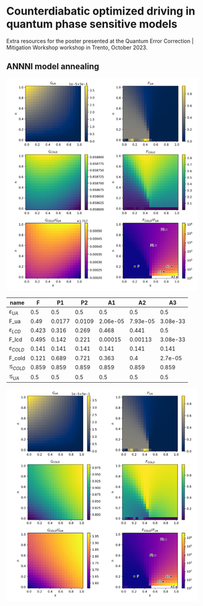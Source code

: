 # Counterdiabatic optimized driving in quantum phase sensitive models

Extra resources for the poster presented at the Quantum Error Correction | Mitigation Workshop workshop in Trento, October 2023.


## ANNNI model annealing


![annni-local](annni_local-ansatz.svg)

| name |     F |     P1 |     P2 |       A1 |       A2 |       A3 |
| --- | --- | --- | --- | --- | --- | --- |
|$\varepsilon_{UA}$|   0.5 |    0.5 |    0.5 |      0.5 |      0.5 |      0.5 |
|F\_ua   |  0.49 | 0.0177 | 0.0109 | 2.06e-05 | 7.93e-05 | 3.08e-33 |
|$\varepsilon_{LCD}$| 0.423 |  0.316 |  0.269 |    0.468 |    0.441 |      0.5 |
|F\_lcd  | 0.495 |  0.142 |  0.221 |  0.00015 |  0.00113 | 3.08e-33 |
|$\varepsilon_{COLD}$| 0.141 |  0.141 |  0.141 |    0.141 |    0.141 |    0.141 |
|F\_cold | 0.121 |  0.689 |  0.721 |    0.363 |      0.4 |  2.7e-05 |
|$\mathcal{G}_{COLD}$  | 0.859 |  0.859 |  0.859 |    0.859 |    0.859 |    0.859 |
|$\mathcal{G}_{UA}$    |   0.5 |    0.5 |    0.5 |      0.5 |      0.5 |      0.5 |


![annni-next](annni_next-ansatz_1.svg)
